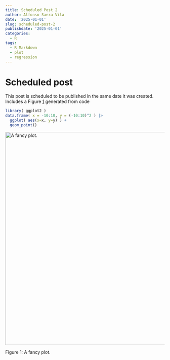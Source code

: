 ```yaml
---
title: Scheduled Post 2
author: Alfonso Saera Vila
date: '2025-01-01'
slug: scheduled-post-2
publishdate: '2025-01-01'
categories:
  - R
tags:
  - R Markdown
  - plot
  - regression
---
```





# Scheduled post

This post is scheduled to be published in the same date it was created.
Includes a Figure <a href="#fig:plot">1</a> generated from code


``` r
library( ggplot2 )
data.frame( x = -10:10, y = (-10:10)^2 ) |>
  ggplot( aes(x=x, y=y) ) +
  geom_point()
```

<div class="figure">
<img src="{{< blogdown/postref >}}index_files/figure-html/plot-1.png" alt="A fancy plot." width="672" />
<p class="caption"><span id="fig:plot"></span>Figure 1: A fancy plot.</p>
</div>


